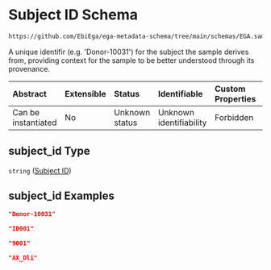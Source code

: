 # Subject ID Schema

```txt
https://github.com/EbiEga/ega-metadata-schema/tree/main/schemas/EGA.sample.json#/properties/minimal_public_attributes/properties/subject_id
```

A unique identifir (e.g. 'Donor-10031') for the subject the sample derives from, providing context for the sample to be better understood through its provenance.

| Abstract            | Extensible | Status         | Identifiable            | Custom Properties | Additional Properties | Access Restrictions | Defined In                                                        |
| :------------------ | :--------- | :------------- | :---------------------- | :---------------- | :-------------------- | :------------------ | :---------------------------------------------------------------- |
| Can be instantiated | No         | Unknown status | Unknown identifiability | Forbidden         | Allowed               | none                | [EGA.sample.json*](../out/EGA.sample.json "open original schema") |

## subject_id Type

`string` ([Subject ID](ega-2-definitions-subject-id.md))

## subject_id Examples

```json
"Donor-10031"
```

```json
"ID001"
```

```json
"9001"
```

```json
"AX_Dli"
```

